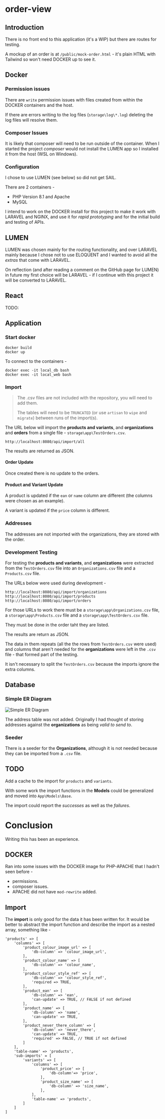 # order-view

## Introduction

There is no front end to this application (it's a WIP) but there are routes for testing.

A mockup of an order is at `/public/mock-order.html` - it's plain HTML with Tailwind so won't need DOCKER up to see it.

## Docker

### Permission issues

There are `write` permission issues with files created from within the DOCKER containers and the host.

If there are errors writing to the log files (`storage\log\*.log`) deleting the log files will resolve them.

### Composer Issues

It is likely that composer will need to be run outside of the container. When I started the project _composer_ would not install the LUMEN app so I installed it from the host (WSL on Windows).

### Configuration

I chose to use LUMEN (see below) so did not get SAIL.

There are 2 containers -

- PHP Version 8.1 and Apache
- MySQL

I intend to work on the DOCKER install for this project to make it work with LARAVEL and NGINX, and use it for _rapid prototyping_ and for the initial build and testing of APIs.

## LUMEN

LUMEN was chosen mainly for the routing functionality, and over LARAVEL mainly because I chose not to use ELOQUENT and I wanted to avoid all the _extras_ that come with LARAVEL.

On reflection (and after reading a comment on the GitHub page for LUMEN) in future my first choice will be LARAVEL - if I continue with this project it will be converted to LARAVEL.

## React

TODO:

## Application

### Start docker

```
docker build
docker up
```

To connect to the containers -

```
docker exec -it local_db bash
docker exec -it local_web bash
```

### Import

> The .csv files are not included with the repository, you will need to add them.
>
> The tables will need to be `TRUNCATED` (or use `artisan` to `wipe` and `migrate`) between runs of the import(s).

The URL below will import the **products and variants**, and **organizations** and **orders** from a single file - `storage\app\TestOrders.csv`.

```
http://localhost:8080/api/import/all
```

The results are returned as JSON.

#### Order Update
Once created there is no update to the orders.

#### Product and Variant Update

A product is updated if the `ean` or `name` column are different (the columns were chosen as an example).

A variant is updated if the `price` column is different.

### Addresses

The addresses are not imported with the organizations, they are stored with the order.

### Development Testing

For testing the **products and variants**, and **organizations** were extracted from the `TestOrders.csv` file into an `Organizations.csv` file and a `Products.csv` file.

The URLs below were used during development -

```
http://localhost:8080/api/import/organizations
http://localhost:8080/api/import/products
http://localhost:8080/api/import/orders
```

For those URLs to work there must be a `storage\app\Organizations.csv` file, a `storage\app\Products.csv` file and a `storage\app\TestOrders.csv` file.

They must be done in the order taht they are listed.

The results are return as JSON.

The data in them repeats (all the the rows from `TestOrders.csv` were used) and  columns that aren't needed for the **organizations** were left in the `.csv` file - that formed part of the testing.

It isn't necessary to split the `TestOrders.csv` because the imports ignore the extra columns.

## Database

### Simple ER Diagram

![Simple ER Diagram](er.svg "Simple ER Diagram")

The address table was not added. Originally I had thought of storing addresses against the **organizations** as being _valid to send to_.

### Seeder

There is a seeder for the **Organizations**, although it is not needed because they can be imported from a `.csv` file.

## TODO

Add a cache to the import for `products` and `variants`.

With some work the import functions in the **Models** could be generalized and moved into `App\Models\Base`.

The import could report the *successes* as well as the *failures*.

# Conclusion

Writing this has been an experience.

## DOCKER

Ran into some issues with the DOCKER image for PHP-APACHE that I hadn't seen before -

- permissions.
- composer issues.
- APACHE did not have `mod-rewrite` added.

## Import

The **import** is only good for the data it has been written for. It would be better to abstract the import function and describe the import as a nested array, something like -

```
'products' => [
    'columns' => [
        'product_colour_image_url' => [
            'db-column' => 'colour_image_url',
        ],
        'product_colour_name' => [
            'db-column' => 'colour_name',
        ],
        'product_colour_style_ref' => [
            'db-column' => 'colour_style_ref',
            'required => TRUE,
        ],
        'product_ean' => [
            'db-column' => 'ean',
            'can-update' => TRUE, // FALSE if not defined
        ],
        'product_name' => [
            'db-column' => 'name',
            'can-update' => TRUE,
        ],
        'product_never_there_column' => [
            'db-column' => 'never_there',
            'can-update' => TRUE,
            'required' => FALSE, // TRUE if not defined
        ]
    ],
    'table-name' => 'products',
    'sub-imports' = [
        'variants' => [
            'columns' => [
                'product_price' => [
                    'db-column'=> 'price',
                ],
                'product_size_name' => [
                    'db-column' => 'size_name',
                ],
            ],
            'table-name' => 'products',
        ]
    ]
]
```
